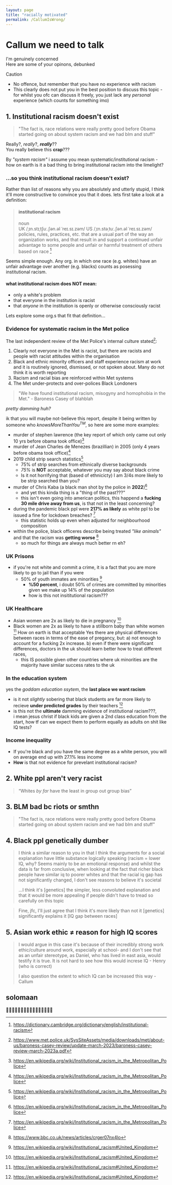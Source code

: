 ```yaml
---
layout: page
title: "racially motivated"
permalink: /CallumIsWrong/
---
```

# Callum we need to talk

I'm genuinely concerned  
Here are some of your opinons, debunked

> [!CAUTION]
> - No offence, but remember that you have no experience with racism
> - This clearly does not put you in the best position to discuss this topic - for whilst you ofc can discuss it freely, you just lack any _personal_ experience (which counts for something imo)



## 1. Institutional racism doesn't exist
> "The fact is, race relations were really pretty good before Obama started going on about system racism and we had blm and stuff"  

Really?, _really_?, __*really*__??  
You really believe this **crap**???   

By _"system racism"_ i assume you mean systematic/institutional racism - how on earth is it a bad thing to bring institutional racism into the limelight?  

### ...so you think institutional racism doesn't exist?  
Rather than list of reasons why you are absolutely and utterly stupid, I think it'll more constructive to convince you that it does.
lets first take a look at a definition:

>#### institutional racism  
>noun  
>UK  /ˌɪn.stɪˌtʃuː.ʃən.əl ˈreɪ.sɪ.zəm/ US  /ˌɪn.stəˌtuː.ʃən.əl ˈreɪ.sɪ.zəm/  
>policies, rules, practices, etc. that are a usual part of the way an organization works, and that result in and support a continued unfair advantage to some people and unfair or harmful treatment of others based on race  [^1]

Seems simple enough. Any org. in which one race (e.g. whites) have an unfair advantage over another (e.g. blacks) counts as posessing institutional racism.

#### what institutional racism does NOT mean:
- only a white's problem
- that everyone in the institution is racist
- that _anyone_ in the institution is openly or otherwise consciously racist

Lets explore some org.s that fit that definition...

### Evidence for systematic racism in the Met police
The last independent review of the Met Police's internal culture stated[^2]:
1. Clearly not everyone in the Met is racist, but there are racists and people with racist attitudes within the organisation
2. Black and ethnic minority officers and staff experience racism at work and it is routinely ignored, dismissed, or not spoken about. Many do not think it is worth reporting
3. Racism and racial bias are reinforced within Met systems
4. The Met under-protects and over-polices Black Londoners  
> "We have found institutional racism, misogyny and homophobia in the Met." - Baroness Casey of blahblah  

_pretty damming huh?_

ik that you will maybe not-believe this report, despite it being written by someone who _knowsMoreThanYou<sup>TM</sup>_, so here are some more examples:
- murder of stephen lawrence (the key report of which only came out only 10 yrs before obama took office)[^3]
- murder of Jean Charles de Menezes (brazillian) in 2005 (only 4 years before obama took office)[^3]
- 2019 child strip search statistics[^3]
  -  75% of strip searches from ethinically diverse backgrounds
  -  *75%* is **NOT** acceptable, whatever you may say about black crime
  -  Is it not horrifying that (based of ethnicicty) I am 3/4s more likely to be strip searched than you?
- murder of Chris Kaba (a black man shot by the police in **2022**)[^3]
  - and yet this kinda thing is a "thing of the past???"
  - this isn't even going into american politics, this happend a **fucking** **30 mile drive away from us**, is that not in the least concerning?
- during the pandemic black ppl were **217% as likely** as white ppl to be issued a fine for lockdown breaches? [^3]
  - this statistic holds up even when adjusted for neighbourhood composition
- within the police, black officeres describe being treated _"like animals"_ and that the racism was **getting worse** [^4]
  - so much for things are always much better rn eh?

### UK Prisons
- if you're not white and commit a crime, it is a fact that you are more likely to go to jail than if you were
  - 50% of youth immates are minorities [^5]
    - **%50 percent**, i doubt 50% of crimes are committed by minorities given we make up 14% of the population
    - how is this not insititutional racism???
    
### UK Healthcare
- Asian women are 2x as likely to die in pregnancy [^5]
- Black women are 2x as likely to have a stillborn baby than white women [^5]
How on earth is that acceptable
Yes there are physical differences between races in terms of the ease of pregancy, but:
a) not enough to account for a fucking 2x increase.
b) even if there were significant differences, doctors in the uk should learn better how to treat different races,
  - this IS possible given other countries where uk minorities are the majority have similar success rates to the uk

### In the education system
yes the *goddam education ssytem*, the **last place we want racism**
- is it not _slightly_ sobering that black students are far more likely to recieve **under predicted grades** by their teachers [^5]
- is this not the **ultimate** damming evidence of institutional racism???,  
i mean jesus christ if black kids are given a 2nd class education from the start, how tf can we expect them to perform equally as adults on shit like IQ tests?

### Income inequality
- If you're black and you have the same degree as a white person, you will on average end up with 27.1% less income
- **How** is that not evidence for prevelant institutional racism?

[^1]: https://dictionary.cambridge.org/dictionary/english/institutional-racism
[^2]: https://www.met.police.uk/SysSiteAssets/media/downloads/met/about-us/baroness-casey-review/update-march-2023/baroness-casey-review-march-2023a.pdf
[^3]: https://en.wikipedia.org/wiki/Institutional_racism_in_the_Metropolitan_Police
[^4]: https://www.bbc.co.uk/news/articles/crger07nx4lo
[^5]: https://en.wikipedia.org/wiki/Institutional_racism#United_Kingdom



## 2. White ppl aren't very racist
>“Whites *by far* have the least in group out group bias”


## 3. BLM bad bc riots or smthn
> "The fact is, race relations were really pretty good before Obama started going on about system racism and we had blm and stuff"


## 4. Black ppl genetically dumber
>I think a similar reason to you in that I think the arguments for a social explanation have little substance logically speaking (racism = lower IQ, why? Seems mainly to be an emotional response) and whilst the data is far from conclusive, when looking at the fact that richer black people have similar iq to poorer whites and that the racial iq gap has not significantly changed, I don't see reasons to believe it's societal
>
>...I think it's [genetics] the simpler, less convoluted explanation and that it would be more appealing if people didn't have to tread so carefully on this topic

>Fine, jfc, I'll just agree that I think it's more likely than not it [genetics] significantly explains it [IQ gap between races]

## 5. Asian work ethic ≠ reason for high IQ scores
>I would argue in this case it's because of their incredibly strong work ethic/culture around work, especially at school- and I don't see that as an unfair stereotype, as Daniel, who has lived in east asia, would testify it is true. It is not hard to see how this would increse IQ - Henry (who is correct)
>
>I also question the extent to which IQ can be increased this way - Callum


## solomaan
🐐🐐🐐🐐🐐🐐🐐🐐🐐🐐🐐🐐🐐🐐🐐🐐


